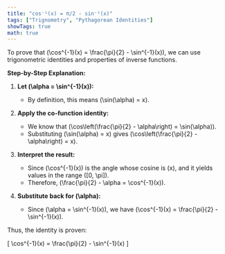 ```yaml
---
title: "cos⁻¹(x) = π/2 - sin⁻¹(x)"
tags: ["Trignometry", "Pythagorean Identities"]
showTags: true
math: true
---
```




To prove that \(\cos^{-1}(x) = \frac{\pi}{2} - \sin^{-1}(x)\), we can use trigonometric identities and properties of inverse functions.

**Step-by-Step Explanation:**

1. **Let \(\alpha = \sin^{-1}(x)\):**
   - By definition, this means \(\sin(\alpha) = x\).

2. **Apply the co-function identity:**
   - We know that \(\cos\left(\frac{\pi}{2} - \alpha\right) = \sin(\alpha)\).
   - Substituting \(\sin(\alpha) = x\) gives \(\cos\left(\frac{\pi}{2} - \alpha\right) = x\).

3. **Interpret the result:**
   - Since \(\cos^{-1}(x)\) is the angle whose cosine is \(x\), and it yields values in the range \([0, \pi]\).
   - Therefore, \(\frac{\pi}{2} - \alpha = \cos^{-1}(x)\).

4. **Substitute back for \(\alpha\):**
   - Since \(\alpha = \sin^{-1}(x)\), we have \(\cos^{-1}(x) = \frac{\pi}{2} - \sin^{-1}(x)\).

Thus, the identity is proven:

\[
\cos^{-1}(x) = \frac{\pi}{2} - \sin^{-1}(x)
\]
